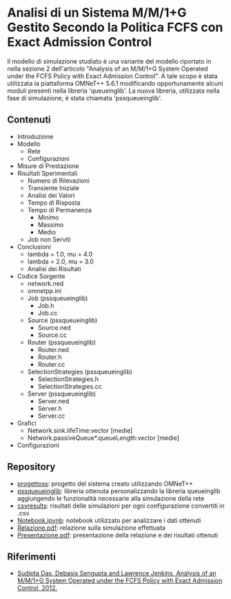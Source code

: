 # Analisi di un Sistema M/M/1+G Gestito Secondo la Politica FCFS con Exact Admission Control

Il modello di simulazione studiato è una variante del modello riportato in nella sezione 2 dell'articolo "Analysis of an M/M/1+G System Operated under the FCFS Policy with Exact Admission Control". A tale
scopo è stata utilizzata la piattaforma OMNeT++ 5.6.1 modificando opportunamente alcuni moduli
presenti nella libreria 'queueinglib'. La nuova libreria, utilizzata nella fase di simulazione, è stata chiamata
'pssqueueinglib'.

## Contenuti

- Introduzione
- Modello
  - Rete
  - Configurazioni
- Misure di Prestazione
- Risultati Sperimentali
  - Numero di Rilevazioni
  - Transiente Iniziale
  - Analisi dei Valori
  - Tempo di Risposta
  - Tempo di Permanenza
    - Minimo
    - Massimo
    - Medio
  - Job non Serviti
- Conclusioni
  - lambda = 1.0, mu = 4.0
  - lambda = 2.0, mu = 3.0
  - Analisi dei Risultati
- Codice Sorgente
  - network.ned
  - omnetpp.ini
  - Job (pssqueueinglib)
    - Job.h
    - Job.cc
  - Source (pssqueueinglib)
    - Source.ned
    - Source.cc
  - Router (pssqueueinglib)
    - Router.ned
    - Router.h
    - Router.cc
  - SelectionStrategies (pssqueueinglib)
    - SelectionStrategies.h
    - SelectionStrategies.cc
  - Server (pssqueueinglib)
    - Server.ned
    - Server.h
    - Server.cc
- Grafici
  - Network.sink.lifeTime:vector \[medie\]
  - Network.passiveQueue*.queueLength:vector \[medie\]
- Configurazioni

## Repository

- [progettoss](https://github.com/samueleevangelisti/ProgettoSS/tree/master/progettoss): progetto del sistema creato utilizzando OMNeT++
- [pssqueueinglib](https://github.com/samueleevangelisti/ProgettoSS/tree/master/pssqueueinglib): libreria ottenuta personalizzando la libreria queueinglib aggiungendo le funzionalità necessarie alla simulazione della rete
- [csvresults](https://github.com/samueleevangelisti/ProgettoSS/tree/master/csvresults): risultati delle simulazioni per ogni configurazione convertiti in .csv
- [Notebook.ipynb](https://github.com/samueleevangelisti/ProgettoSS/blob/master/Notebook.ipynb): notebook utilizzato per analizzare i dati ottenuti
- [Relazione.pdf](https://github.com/samueleevangelisti/ProgettoSS/blob/master/Relazione.pdf): relazione sulla simulazione effettuata
- [Presentazione.pdf](https://github.com/samueleevangelisti/ProgettoSS/blob/master/Presentazione.pdf): presentazione della relazione e dei risultati ottenuti

## Riferimenti

- [Sudipta Das, Debasis Sengupta and Lawrence Jenkins, Analysis of an M/M/1+G System Operated under the FCFS Policy with Exact Admission Control, 2012.](http://www.isical.ac.in/~asu/TR/TechRepASU201207.pdf)
